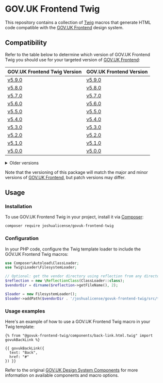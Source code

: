 # GOV.UK Frontend Twig

This repository contains a collection of [Twig](https://twig.symfony.com/) macros that generate HTML code compatible with the [GOV.UK Frontend](https://github.com/alphagov/govuk-frontend) design system.

## Compatibility

Refer to the table below to determine which version of GOV.UK Frontend Twig you should use for your targeted version of [GOV.UK Frontend](https://github.com/alphagov/govuk-frontend):

| GOV.UK Frontend Twig Version                                                       | GOV.UK Frontend Version                                                  |
| ---------------------------------------------------------------------------------- | ------------------------------------------------------------------------ |
| [v5.9.0](https://github.com/JoshuaLicense/govuk-frontend-twig/releases/tag/v5.9.0) | [v5.9.0](https://github.com/alphagov/govuk-frontend/releases/tag/v5.9.0) |
| [v5.8.0](https://github.com/JoshuaLicense/govuk-frontend-twig/releases/tag/v5.8.0) | [v5.8.0](https://github.com/alphagov/govuk-frontend/releases/tag/v5.8.0) |
| [v5.7.0](https://github.com/JoshuaLicense/govuk-frontend-twig/releases/tag/v5.7.0) | [v5.7.0](https://github.com/alphagov/govuk-frontend/releases/tag/v5.7.0) |
| [v5.6.0](https://github.com/JoshuaLicense/govuk-frontend-twig/releases/tag/v5.6.0) | [v5.6.0](https://github.com/alphagov/govuk-frontend/releases/tag/v5.6.0) |
| [v5.5.0](https://github.com/JoshuaLicense/govuk-frontend-twig/releases/tag/v5.5.0) | [v5.5.0](https://github.com/alphagov/govuk-frontend/releases/tag/v5.5.0) |
| [v5.4.0](https://github.com/JoshuaLicense/govuk-frontend-twig/releases/tag/v5.4.0) | [v5.4.0](https://github.com/alphagov/govuk-frontend/releases/tag/v5.4.0) |
| [v5.3.0](https://github.com/JoshuaLicense/govuk-frontend-twig/releases/tag/v5.3.0) | [v5.3.0](https://github.com/alphagov/govuk-frontend/releases/tag/v5.3.0) |
| [v5.2.0](https://github.com/JoshuaLicense/govuk-frontend-twig/releases/tag/v5.2.0) | [v5.2.0](https://github.com/alphagov/govuk-frontend/releases/tag/v5.2.0) |
| [v5.1.0](https://github.com/JoshuaLicense/govuk-frontend-twig/releases/tag/v5.1.0) | [v5.1.0](https://github.com/alphagov/govuk-frontend/releases/tag/v5.1.0) |
| [v5.0.0](https://github.com/JoshuaLicense/govuk-frontend-twig/releases/tag/v5.0.0) | [v5.0.0](https://github.com/alphagov/govuk-frontend/releases/tag/v5.0.0) |

<details><summary>Older versions</summary>

| GOV.UK Frontend Twig Version                                                       | GOV.UK Frontend Version                                                  |
| ---------------------------------------------------------------------------------- | ------------------------------------------------------------------------ |
| [v4.7.0](https://github.com/JoshuaLicense/govuk-frontend-twig/releases/tag/v4.7.0) | [v4.7.0](https://github.com/alphagov/govuk-frontend/releases/tag/v4.7.0) |
| [v4.6.0](https://github.com/JoshuaLicense/govuk-frontend-twig/releases/tag/v4.6.0) | [v4.6.0](https://github.com/alphagov/govuk-frontend/releases/tag/v4.6.0) |
| [v4.5.0](https://github.com/JoshuaLicense/govuk-frontend-twig/releases/tag/v4.5.0) | [v4.5.0](https://github.com/alphagov/govuk-frontend/releases/tag/v4.5.0) |

</details>

Note that the versioning of this package will match the major and minor versions of [GOV.UK Frontend](https://github.com/alphagov/govuk-frontend), but patch versions may differ.

## Usage

### Installation

To use GOV.UK Frontend Twig in your project, install it via [Composer](https://getcomposer.org/):

```bash
composer require joshualicense/govuk-frontend-twig
```

### Configuration

In your PHP code, configure the Twig template loader to include the GOV.UK Frontend Twig macros:

```php
use Composer\Autoload\ClassLoader;
use Twig\Loader\FilesystemLoader;

// Optional: get the vendor directory using reflection from any directory.
$reflection = new \ReflectionClass(ClassLoader::class);
$vendorDir = dirname($reflection->getFileName(), 2);

$loader = new FilesystemLoader();
$loader->addPath($vendorDir . '/joshualicense/govuk-frontend-twig/src/templates', 'govuk-frontend-twig');
```

### Usage examples

Here's an example of how to use a GOV.UK Frontend Twig macro in your Twig template:

```twig
{% from "@govuk-frontend-twig/components/back-link.html.twig" import govukBackLink %}

{{ govukBackLink({
  text: "Back",
  href: "#"
}) }}
```

Refer to the original [GOV.UK Design System Components](https://design-system.service.gov.uk/components/) for more information on available components and macro options.
